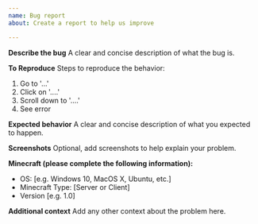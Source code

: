 ```yaml
---
name: Bug report
about: Create a report to help us improve

---
```


**Describe the bug**
A clear and concise description of what the bug is.

**To Reproduce**
Steps to reproduce the behavior:
1. Go to '...'
2. Click on '....'
3. Scroll down to '....'
4. See error

**Expected behavior**
A clear and concise description of what you expected to happen.

**Screenshots**
Optional, add screenshots to help explain your problem.

**Minecraft (please complete the following information):**
 - OS: [e.g. Windows 10, MacOS X, Ubuntu, etc.]
 - Minecraft Type: [Server or Client]
 - Version [e.g. 1.0]

**Additional context**
Add any other context about the problem here.
